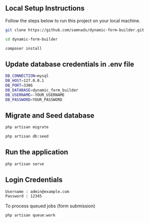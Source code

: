 
## Local Setup Instructions

Follow the steps below to run this project on your local machine.


```bash
git clone https://github.com/samnads/dynamic-form-builder.git

cd dynamic-form-builder

composer install
```
## Update database credentials in .env file

```bash
DB_CONNECTION=mysql
DB_HOST=127.0.0.1
DB_PORT=3306
DB_DATABASE=dynamic_form_builder
DB_USERNAME=-YOUR_USERNAME
DB_PASSWORD=YOUR_PASSWORD
```
## Migrate and Seed database
```bash
php artisan migrate

php artisan db:seed
```
## Run the application
```bash
php artisan serve
```
## Login Credentials
```bash
Username : admin@example.com
Password : 12345
```
To process queued jobs (form submission)
```bash
php artisan queue:work
```